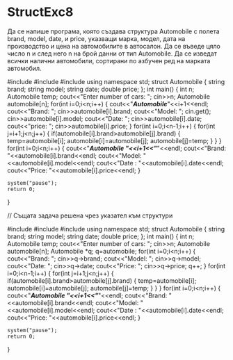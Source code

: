 # StructExc8
Да се напише програма, която създава структура Automobile с полета brand, model, date, и price, указващи марка, модел, дата на производство и цена на автомобилите в автосалон. Да се въведе цяло число n и след него n на брой данни от тип Automobile. Да се изведат всички налични автомобили, сортирани по азбучен ред на марката автомобил.

#include<iostream>
#include<cstring>
#include <iomanip>
using namespace std;
struct Automobile
{
    string brand;
    string model;
    string date;
    double price;
};
int main()
{
    int n;
    Automobile temp;
    cout<<"Enter number of cars: ";
    cin>>n;
    Automobile automobile[n];
    for(int i=0;i<n;i++)
    {
        cout<<"*****Automobile*****"<<i+1<<endl;
        cout<<"Brand: ";
        cin>>automobile[i].brand;
        cout<<"Model: ";
        cin.get();
        cin>>automobile[i].model;
        cout<<"Date: ";
        cin>>automobile[i].date;
        cout<<"price: ";
        cin>>automobile[i].price;
    }
    for(int i=0;i<n-1;i++)
    {
        for(int j=i+1;j<n;j++)
        {
            if(automobile[i].brand>automobile[j].brand)
            {
                temp=automobile[i];
                automobile[i]=automobile[j];
                automobile[j]=temp;
            }
        }
    }
    for(int i=0;i<n;i++)
    {
        cout<<"*****Automobile "<<i+1<<"*****"<<endl;
        cout<<"Brand: "<<automobile[i].brand<<endl;
        cout<<"Model: "<<automobile[i].model<<endl;
        cout<<"Date : "<<automobile[i].date<<endl;
        cout<<"Price: "<<automobile[i].price<<endl;
    }
    
    system("pause");
    return 0;
}

// Същата задача решена чрез указател към структури

#include<iostream>
#include<cstring>
#include <iomanip>
using namespace std;
struct Automobile
{
    string brand;
    string model;
    string date;
    double price;
};
int main()
{
    int n;
    Automobile temp;
    cout<<"Enter number of cars: ";
    cin>>n;
    Automobile automobile[n];
    Automobile *q;
    q=automobile;
    for(int i=0;i<n;i++)
    {
            cout<<"Brand: ";
            cin>>q->brand;
            cout<<"Model: ";
            cin>>q->model;
            cout<<"Date: ";
            cin>>q->date;
            cout<<"Price: ";
            cin>>q->price;
            q++;
    }
    for(int i=0;i<n-1;i++)
    {
        for(int j=i+1;j<n;j++)
        {
            if(automobile[i].brand>automobile[j].brand)
            {
                temp=automobile[i];
                automobile[i]=automobile[j];
                automobile[j]=temp;
            }
        }
    }
    for(int i=0;i<n;i++)
    {
        cout<<"*****Automobile "<<i+1<<"*****"<<endl;
        cout<<"Brand: "<<automobile[i].brand<<endl;
        cout<<"Model: "<<automobile[i].model<<endl;
        cout<<"Date : "<<automobile[i].date<<endl;
        cout<<"Price: "<<automobile[i].price<<endl;
    }
    
    system("pause");
    return 0;
}
